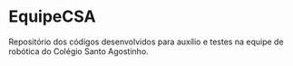 # EquipeCSA
Repositório dos códigos desenvolvidos para auxílio e testes na equipe de robótica do Colégio Santo Agostinho.
